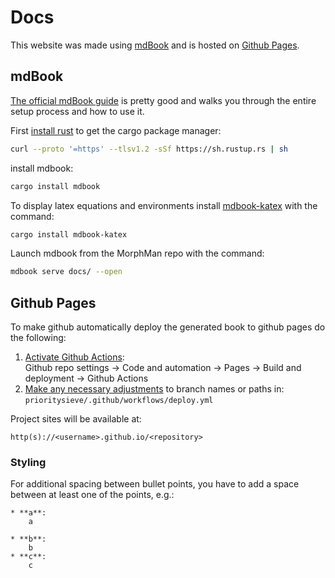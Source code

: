 # Docs
This website was made using [mdBook](https://github.com/rust-lang/mdBook) and is hosted on [Github Pages](https://pages.github.com/).

## mdBook
[The official mdBook guide](https://rust-lang.github.io/mdBook/) is pretty good and walks you through the entire setup process and how to use it.


First [install rust](https://www.rust-lang.org/tools/install) to get the cargo package manager:
``` bash
curl --proto '=https' --tlsv1.2 -sSf https://sh.rustup.rs | sh
```

install mdbook:
``` bash
cargo install mdbook
```

To display latex equations and environments install [mdbook-katex](https://github.com/lzanini/mdbook-katex) with the command:

``` bash
cargo install mdbook-katex
```

Launch mdbook from the MorphMan repo with the command:
``` bash
mdbook serve docs/ --open
```

## Github Pages

To make github automatically deploy the generated book to github pages do the following:
1. [Activate Github Actions](https://docs.github.com/en/pages/getting-started-with-github-pages/configuring-a-publishing-source-for-your-github-pages-site#publishing-with-a-custom-github-actions-workflow): <br> Github repo settings &rarr; Code and automation &rarr; Pages &rarr; Build and deployment &rarr; Github Actions
2. [Make any necessary adjustments](https://docs.github.com/en/pages/getting-started-with-github-pages/configuring-a-publishing-source-for-your-github-pages-site#creating-a-custom-github-actions-workflow-to-publish-your-site) to branch names or paths in:<br> ```prioritysieve/.github/workflows/deploy.yml```

Project sites will be available at:
```
http(s)://<username>.github.io/<repository>
```


### Styling

For additional spacing between bullet points, you have to add a space between at least one of the points, e.g.:
``` text
* **a**:  
    a
    
* **b**:  
    b
* **c**:  
    c
```



